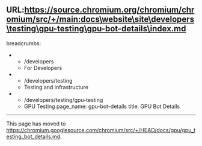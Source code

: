 URL:https://source.chromium.org/chromium/chromium/src/+/main:docs\website\site\developers\testing\gpu-testing\gpu-bot-details\index.md
---
breadcrumbs:
- - /developers
  - For Developers
- - /developers/testing
  - Testing and infrastructure
- - /developers/testing/gpu-testing
  - GPU Testing
page_name: gpu-bot-details
title: GPU Bot Details
---

This page has moved to
<https://chromium.googlesource.com/chromium/src/+/HEAD/docs/gpu/gpu_testing_bot_details.md>.
